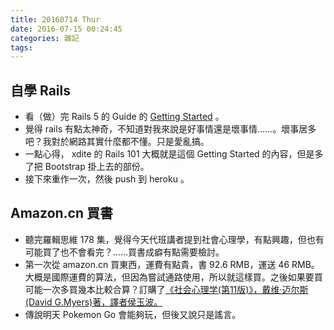 ```yaml
---
title: 20160714 Thur
date: 2016-07-15 00:24:45
categories: 雜記
tags:
---
```


## 自學 Rails

- 看（做）完 Rails 5 的 Guide 的 [Getting Started](http://guides.rubyonrails.org/getting_started.html) 。
- 覺得 rails 有點太神奇，不知道對我來說是好事情還是壞事情……。壞事居多吧？我對於網路其實什麼都不懂。只是愛亂搞。
- 一點心得， xdite 的 Rails 101 大概就是這個 Getting Started 的內容，但是多了把 Bootstrap 掛上去的部份。
- 接下來重作一次，然後 push 到 heroku 。


## Amazon.cn 買書

- 聽完羅輯思維 178 集，覺得今天代班講者提到社會心理學，有點興趣，但也有可能買了也不會看完？……買書成癖有點需要檢討。
- 第一次從 amazon.cn 買東西，運費有點貴，書 92.6 RMB，運送 46 RMB。大概是國際運費的算法，但因為嘗試通路使用，所以就這樣買。之後如果要買可能一次多買幾本比較合算？訂購了[《社会心理学(第11版)》，戴维·迈尔斯 (David G.Myers)著，譯者侯玉波。](https://www.amazon.cn/%E7%A4%BE%E4%BC%9A%E5%BF%83%E7%90%86%E5%AD%A6-%E6%88%B4%E7%BB%B4%C2%B7%E8%BF%88%E5%B0%94%E6%96%AF/dp/B01AJJ6QOK/ref=sr_1_3?s=books&ie=UTF8&qid=1468504384&sr=1-3)
- 傳說明天 Pokemon Go 會能夠玩，但後又說只是謠言。
